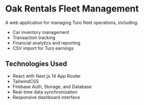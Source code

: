 # Oak Rentals Fleet Management

A web application for managing Turo fleet operations, including:
- Car inventory management
- Transaction tracking
- Financial analytics and reporting
- CSV import for Turo earnings

## Technologies Used
- React with Next.js 14 App Router
- TailwindCSS
- Firebase Auth, Storage, and Database
- Real-time data synchronization
- Responsive dashboard interface
